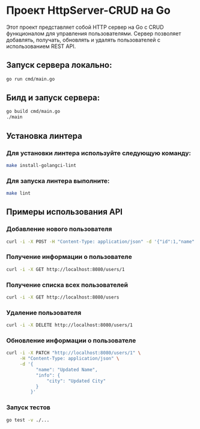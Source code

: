 # Проект HttpServer-CRUD на Go

Этот проект представляет собой HTTP сервер на Go с CRUD функционалом для управления пользователями. Сервер позволяет добавлять, получать, обновлять и удалять пользователей с использованием REST API.
## Запуск сервера локально:

```bash
go run cmd/main.go
```
## Билд и запуск сервера:

```bash
go build cmd/main.go
./main
```

## Установка линтера

### Для установки линтера используйте следующую команду:

```bash
make install-golangci-lint
```

### Для запуска линтера выполните:

```bash
make lint
```
## Примеры использования API

### Добавление нового пользователя

```bash
curl -i -X POST -H "Content-Type: application/json" -d '{"id":1,"name":"Alexy Laiho","age":41,"email":"alexycobhc@example.com","info":{"street":"123 Main St","city":"Anytown"}}' http://localhost:8080/newuser
```
### Получение информации о пользователе

```bash
curl -i -X GET http://localhost:8080/users/1
```

### Получение списка всех пользователей

```bash
curl -i -X GET http://localhost:8080/users
```
### Удаление пользователя

```bash
curl -i -X DELETE http://localhost:8080/users/1
```

### Обновление информации о пользователе

```bash
curl -i -X PATCH "http://localhost:8080/users/1" \
     -H "Content-Type: application/json" \
     -d '{
           "name": "Updated Name",
           "info": {
               "city": "Updated City"
           }
         }'
```
### Запуск тестов
```bash
go test -v ./...
```